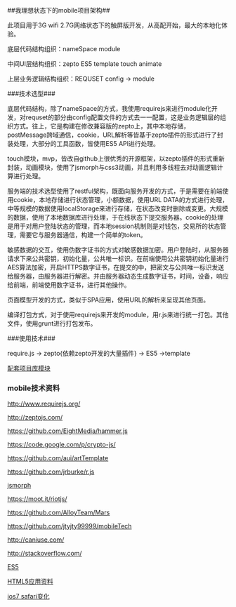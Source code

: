 ##我理想状态下的mobile项目架构##

此项目用于3G wifi 2.7G网络状态下的触屏版开发，从高配开始，最大的本地化体验。

底层代码结构组织：nameSpace module 

中间UI层结构组织：zepto ES5  template touch animate

上层业务逻辑结构组织：REQUSET config  ->  module 

###技术选型###
 
底层代码结构，除了nameSpace的方式，我使用requirejs来进行module化开发，对requset的部分由config配置文件的方式去一一配置，这是业务逻辑层的组织方式。往上，它是构建在修改兼容版的zepto上，其中本地存储，postMessage跨域通信，cookie，URL解析等皆基于zepto插件的形式进行了封装处理，大部分的工具函数，皆使用ES5 API进行处理。

touch模块，mvp，皆改自github上很优秀的开源框架，以zepto插件的形式重新封装，动画模块，使用了jsmorph与css3动画，并且利用多线程去对动画逻辑计算进行处理。

服务端的技术选型使用了restful架构，既面向服务开发的方式，于是需要在前端使用cookie，本地存储进行状态管理，小额数据，使用URL DATA的方式进行处理，中等规模的数据使用localStorage来进行存储，在状态改变时删除或变更。大规模的数据，使用了本地数据库进行处理，于在线状态下提交服务器。cookie的处理是用于对用户登陆状态的管理，而本地session机制则是对钱包，交易所的状态管理，需要它与服务器通信，构建一个简单的token。

敏感数据的交互，使用伪数字证书的方式对敏感数据加密。用户登陆时，从服务器请求下来公共密钥，初始化量，公共唯一标识。在前端使用公共密钥初始化量进行AES算法加密，开启HTTPS数字证书，在提交的中，把密文与公共唯一标识发送给服务器，由服务器进行解密。并由服务器动态生成数字证书，时间，设备，响应给前端，前端使用数字证书，进行其他操作。

页面模型开发的方式，类似于SPA应用，使用URL的解析来呈现其他页面。

编译打包方式，对于使用requirejs来开发的module，用r.js来进行统一打包。其他文件，使用grunt进行打包发布。

###使用技术###

require.js -> zepto{依赖zepto开发的大量插件} -> ES5  ->template

<a href="https://github.com/UnableToParse/Draenor">配套项目库模块</a>

### mobile技术资料 ###

<a href="http://www.requirejs.org/">http://www.requirejs.org/</a>

<a href="http://zeptojs.com/">http://zeptojs.com/</a>

<a href="https://github.com/EightMedia/hammer.js">https://github.com/EightMedia/hammer.js</a>

<a href="https://code.google.com/p/crypto-js/">https://code.google.com/p/crypto-js/</a>

<a href="https://github.com/aui/artTemplate">https://github.com/aui/artTemplate</a>

<a href="https://github.com/jrburke/r.js">https://github.com/jrburke/r.js</a>

<a href="http://www.jsmorph.com/documentation.html">jsmorph</a>

<a href="https://moot.it/riotjs/">https://moot.it/riotjs/</a>

<a href="https://github.com/AlloyTeam/Mars">https://github.com/AlloyTeam/Mars</a>

<a href="https://github.com/jtyjty99999/mobileTech">https://github.com/jtyjty99999/mobileTech</a>

<a href="http://caniuse.com/">http://caniuse.com/</a>

<a href="http://stackoverflow.com/">http://stackoverflow.com/</a>

<a href="https://developer.mozilla.org/en-US/docs/Web/JavaScript/Reference/Global_Objects">ES5</a>

<a href="https://www.ibm.com/developerworks/cn/">HTML5应用资料</a>

<a href="http://jinlong.github.io/blog/2013/09/23/safari-ios7-html5-problems-apis-review/">ios7 safari变化</a>